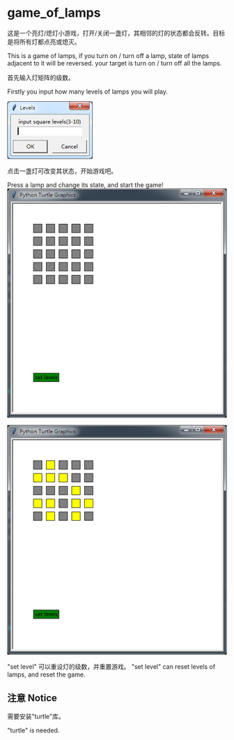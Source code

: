 # game_of_lamps

这是一个亮灯/熄灯小游戏，打开/关闭一盏灯，其相邻的灯的状态都会反转。目标是将所有灯都点亮或熄灭。

This is a game of lamps, if you turn on / turn off a lamp, state of lamps adjacent to it will be reversed. your target is turn on / turn off all the lamps.

首先输入灯矩阵的级数。

Firstly you input how many levels of lamps you will play. 

![imagine](img_folder/0.png)

点击一盏灯可改变其状态，开始游戏吧。

Press a lamp and change its state, and start the game!
![imagine](img_folder/1.png)

![imagine](img_folder/2.png)

"set level" 可以重设灯的级数，并重置游戏。
"set level" can reset levels of lamps, and reset the game.

## 注意   Notice
需要安装"turtle"库。

"turtle" is needed.